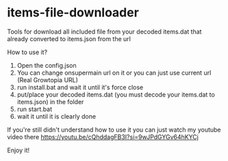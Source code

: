 # items-file-downloader
Tools for download all included file from your decoded items.dat that already converted to items.json from the url

How to use it?
1. Open the config.json
2. You can change onsupermain url on it or you can just use current url (Real Growtopia URL)
3. run install.bat and wait it until it's force close
4. put/place your decoded items.dat (you must decode your items.dat to items.json) in the folder
5. run start.bat
6. wait it until it is clearly done

If you're still didn't understand how to use it you can just watch my youtube video there
https://youtu.be/cQhddagFB3I?si=9wJPdGYGv64hKYCj

Enjoy it!
